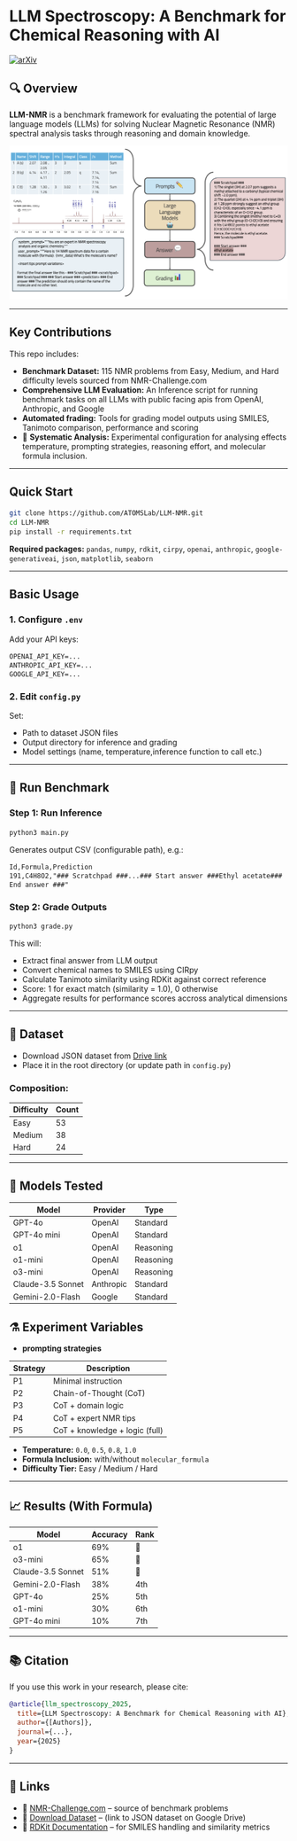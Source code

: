
# LLM Spectroscopy: A Benchmark for Chemical Reasoning with AI

[![arXiv](https://img.shields.io/badge/arXiv-2025.XXXXX-b31b1b.svg)](https://arxiv.org/abs/XXXXX)

## 🔍 Overview
**LLM-NMR** is a benchmark framework for evaluating the potential of large language models (LLMs) for solving Nuclear Magnetic Resonance (NMR) spectral analysis tasks through reasoning and domain knowledge.
<p align="center"><img src="./bg.png" alt="LLM-NMR Illustration"/> </p>

---

## Key Contributions

This repo includes:

* **Benchmark Dataset:**  115 NMR problems from Easy, Medium, and Hard difficulty levels sourced from NMR-Challenge.com
* **Comprehensive LLM Evaluation:** An Inference script for running benchmark tasks on all LLMs with public facing apis from OpenAI, Anthropic, and Google
* **Automated frading:** Tools for grading model outputs using SMILES, Tanimoto comparison, performance and scoring
* 🔁 **Systematic Analysis:** Experimental configuration for analysing effects temperature, prompting strategies, reasoning effort, and molecular formula inclusion.

---

## Quick Start

```bash
git clone https://github.com/ATOMSLab/LLM-NMR.git
cd LLM-NMR
pip install -r requirements.txt
```

**Required packages:**
`pandas`, `numpy`, `rdkit`, `cirpy`, `openai`, `anthropic`, `google-generativeai`, `json`, `matplotlib`, `seaborn`

---

## Basic Usage

### 1. Configure `.env`

Add your API keys:

```dotenv
OPENAI_API_KEY=...
ANTHROPIC_API_KEY=...
GOOGLE_API_KEY=...
```

### 2. Edit `config.py`

Set:

* Path to dataset JSON files
* Output directory for inference and grading
* Model settings (name, temperature,inference function to call etc.)

---

## 🚀 Run Benchmark

### Step 1: Run Inference

```bash
python3 main.py
```

Generates output CSV (configurable path), e.g.:

```csv
Id,Formula,Prediction
191,C4H8O2,"### Scratchpad ###...### Start answer ###Ethyl acetate### End answer ###"
```

### Step 2: Grade Outputs

```bash
python3 grade.py
```

This will:

* Extract final answer from LLM output
* Convert chemical names to SMILES using CIRpy
* Calculate Tanimoto similarity using RDKit against correct reference
* Score: 1 for exact match (similarity = 1.0), 0 otherwise
* Aggregate results for performance scores accross analytical dimensions

---

## 📁 Dataset

* Download JSON dataset from [Drive link]()
* Place it in the root directory (or update path in `config.py`)

### Composition:

| Difficulty | Count |
| ---------- | ----- |
| Easy       | 53    |
| Medium     | 38    |
| Hard       | 24    |



---

## 🧪 Models Tested

| Model             | Provider  | Type      |
| ----------------- | --------- | --------- |
| GPT-4o            | OpenAI    | Standard  |
| GPT-4o mini       | OpenAI    | Standard  |
| o1                | OpenAI    | Reasoning |
| o1-mini           | OpenAI    | Reasoning |
| o3-mini           | OpenAI    | Reasoning |
| Claude-3.5 Sonnet | Anthropic | Standard  |
| Gemini-2.0-Flash  | Google    | Standard  |



## ⚗️ Experiment Variables
* **prompting strategies** 

| Strategy | Description                    |
| -------- | ------------------------------ |
| P1       | Minimal instruction            |
| P2       | Chain-of-Thought (CoT)         |
| P3       | CoT + domain logic             |
| P4       | CoT + expert NMR tips          |
| P5       | CoT + knowledge + logic (full) |


* **Temperature:** `0.0`, `0.5`, `0.8`, `1.0`
* **Formula Inclusion:** with/without `molecular_formula`
* **Difficulty Tier:** Easy / Medium / Hard

---

## 📈 Results (With Formula)

| Model             | Accuracy | Rank |
| ----------------- | -------- | ---- |
| o1                | 69%      | 🥇   |
| o3-mini           | 65%      | 🥈   |
| Claude-3.5 Sonnet | 51%      | 🥉   |
| Gemini-2.0-Flash  | 38%      | 4th  |
| GPT-4o            | 25%      | 5th  |
| o1-mini           | 30%      | 6th  |
| GPT-4o mini       | 10%      | 7th  |

---

## 📚 Citation
If you use this work in your research, please cite:
```bibtex
@article{llm_spectroscopy_2025,
  title={LLM Spectroscopy: A Benchmark for Chemical Reasoning with AI},
  author={[Authors]},
  journal={...},
  year={2025}
}
```

---

## 🔗 Links

* 🔬 [NMR-Challenge.com](https://nmr-challenge.com) – source of benchmark problems
* 📂 [Download Dataset]() – (link to JSON dataset on Google Drive)
* 🧪 [RDKit Documentation](https://www.rdkit.org/docs/) – for SMILES handling and similarity metrics


